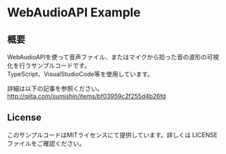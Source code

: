 # WebAudioAPI Example

## 概要

WebAudioAPIを使って音声ファイル、またはマイクから拾った音の波形の可視化を行うサンプルコードです。  
TypeScript、VisualStudioCode等を使用しています。

詳細は以下の記事を参照ください。  
http://qiita.com/sumishin/items/bf03959c2f255d4b26fd

## License
このサンプルコードはMITライセンスにて提供しています。詳しくは LICENSE ファイルをご確認ください。
